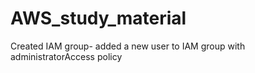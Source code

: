 # AWS_study_material

Created IAM group- added a new user to IAM group with administratorAccess policy
